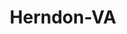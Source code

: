---
title: Herndon-VA
slug: herndon-va
f_state:
- cms/state/virginia.md
f_locations:
- cms/payday-loan/checks-cashed-14543.md
- cms/payday-loan/checks-cashed-14544.md
- cms/payday-loan/checks-cashed-14564.md
- cms/payday-loan/herndon-checks-cashed-19390.md
- cms/payday-loan/herndon-pawn-19391.md
- cms/payday-loan/r-s-associates-inc-25667.md
- cms/payday-loan/rams-financial-services-25677.md
- cms/payday-loan/rams-financial-services-25678.md
updated-on: '2024-05-30T13:41:28.615Z'
created-on: '2024-05-30T13:41:28.615Z'
published-on: '2024-05-30T13:54:32.469Z'
f_city: Herndon
layout: '[city].html'
tags: city
---